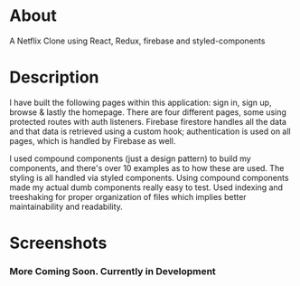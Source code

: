 # About
A Netflix Clone using React, Redux, firebase and styled-components

# Description
I have built the following pages within this application: sign in, sign up, browse & lastly the homepage. There are four different pages, some using protected routes with auth listeners. Firebase firestore handles all the data and that data is retrieved using a custom hook; authentication is used on all pages, which is handled by Firebase as well.

I used compound components (just a design pattern) to build my components, and there's over 10 examples as to how these are used. The styling is all handled via styled components. Using compound components made my actual dumb components really easy to test. Used indexing and treeshaking for proper organization of files which implies better maintainability and readability.

# Screenshots



### More Coming Soon. Currently in Development
